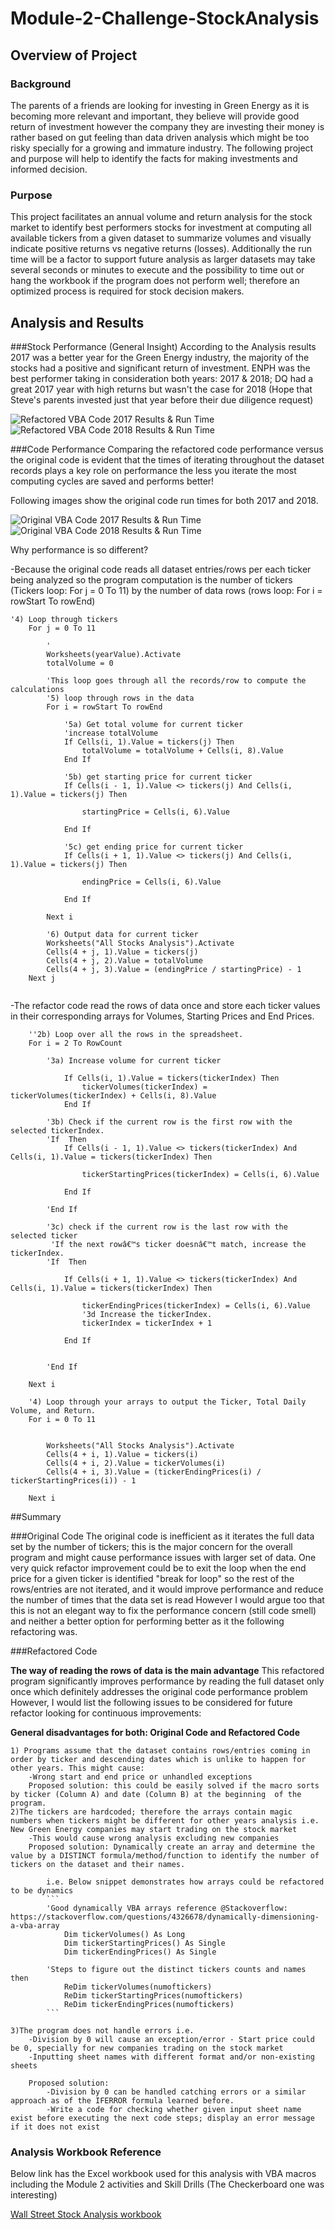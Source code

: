 # Module-2-Challenge-StockAnalysis

## Overview of Project
### Background
The parents of a friends are looking for investing in Green Energy as it is becoming more relevant and important, they believe will provide good return of investment however the company they are investing their money is rather based on gut feeling than data driven analysis which might be too risky specially for a growing and immature industry. 
The following project and purpose will help to identify the facts for making investments and informed decision. 

### Purpose

This project facilitates an annual volume and return analysis for the stock market to identify best performers stocks for investment at computing all available tickers from a given dataset to summarize volumes and visually indicate positive returns vs negative returns (losses).
Additionally the run time will be a factor to support future analysis as larger datasets may take several seconds or minutes to execute and the possibility to time out or  hang the workbook if the program does not perform well; therefore an optimized process is required for stock decision makers. 

## Analysis and Results

###Stock Performance (General Insight) 
According to the Analysis results 2017 was a better year for the Green Energy industry, the majority of the stocks had a positive and significant return of investment.
ENPH was the best performer taking in consideration both years: 2017 & 2018; DQ had a great 2017 year with high returns but wasn't the case for 2018 (Hope that Steve's parents invested just that year before their due diligence request)

![Refactored VBA Code 2017 Results & Run Time](https://github.com/Mejikano/Module-2-Challenge-StockAnalysis/blob/main/Resources/VBA_Challenge_2017.PNG)
![Refactored VBA Code 2018 Results & Run Time](https://github.com/Mejikano/Module-2-Challenge-StockAnalysis/blob/main/Resources/VBA_Challenge_2018.PNG)

###Code Performance
Comparing the refactored code performance versus the original code is evident that the times of iterating throughout the dataset records plays a key role on performance the less you iterate the most computing cycles are saved and performs better!

Following images show the original code run times for both 2017 and 2018. 

![Original VBA Code 2017 Results & Run Time](https://github.com/Mejikano/Module-2-Challenge-StockAnalysis/blob/main/Resources/Original_AllStockCode_2017.PNG)
![Original VBA Code 2018 Results & Run Time](https://github.com/Mejikano/Module-2-Challenge-StockAnalysis/blob/main/Resources/Original_AllStockCode_2018.PNG)

Why performance is so different?

-Because the original code reads all dataset entries/rows per each ticker being analyzed so the program computation is the number of tickers (Tickers loop: For j = 0 To 11) by the number of data rows (rows loop:  For i = rowStart To rowEnd)

```
'4) Loop through tickers
    For j = 0 To 11
    
        '
        Worksheets(yearValue).Activate
        totalVolume = 0
        
        'This loop goes through all the records/row to compute the calculations
        '5) loop through rows in the data
        For i = rowStart To rowEnd
        
            '5a) Get total volume for current ticker
            'increase totalVolume
            If Cells(i, 1).Value = tickers(j) Then
                totalVolume = totalVolume + Cells(i, 8).Value
            End If
            
            '5b) get starting price for current ticker
            If Cells(i - 1, 1).Value <> tickers(j) And Cells(i, 1).Value = tickers(j) Then
    
                startingPrice = Cells(i, 6).Value
    
            End If
            
            '5c) get ending price for current ticker
            If Cells(i + 1, 1).Value <> tickers(j) And Cells(i, 1).Value = tickers(j) Then
    
                endingPrice = Cells(i, 6).Value
    
            End If

        Next i
        
        '6) Output data for current ticker
        Worksheets("All Stocks Analysis").Activate
        Cells(4 + j, 1).Value = tickers(j)
        Cells(4 + j, 2).Value = totalVolume
        Cells(4 + j, 3).Value = (endingPrice / startingPrice) - 1        
    Next j
	
```
-The refactor code read the rows of data once and store each ticker values in their corresponding arrays for Volumes, Starting Prices and End Prices.

```
    ''2b) Loop over all the rows in the spreadsheet.
    For i = 2 To RowCount
    
        '3a) Increase volume for current ticker
        
            If Cells(i, 1).Value = tickers(tickerIndex) Then
                tickerVolumes(tickerIndex) = tickerVolumes(tickerIndex) + Cells(i, 8).Value
            End If
            
        '3b) Check if the current row is the first row with the selected tickerIndex.
        'If  Then
            If Cells(i - 1, 1).Value <> tickers(tickerIndex) And Cells(i, 1).Value = tickers(tickerIndex) Then
    
                tickerStartingPrices(tickerIndex) = Cells(i, 6).Value
    
            End If
            
        'End If
        
        '3c) check if the current row is the last row with the selected ticker
         'If the next rowâ€™s ticker doesnâ€™t match, increase the tickerIndex.
        'If  Then
            
            If Cells(i + 1, 1).Value <> tickers(tickerIndex) And Cells(i, 1).Value = tickers(tickerIndex) Then
    
                tickerEndingPrices(tickerIndex) = Cells(i, 6).Value
                '3d Increase the tickerIndex.
                tickerIndex = tickerIndex + 1
                
            End If

    
        'End If
    
    Next i
    
    '4) Loop through your arrays to output the Ticker, Total Daily Volume, and Return.
    For i = 0 To 11
        
        
        Worksheets("All Stocks Analysis").Activate
        Cells(4 + i, 1).Value = tickers(i)
        Cells(4 + i, 2).Value = tickerVolumes(i)
        Cells(4 + i, 3).Value = (tickerEndingPrices(i) / tickerStartingPrices(i)) - 1
        
    Next i

```



##Summary

###Original Code
The original code is inefficient as it iterates the full data set by the number of tickers; this is the major concern for the overall program and might cause performance issues with larger set of data.
One very quick refactor improvement could be to exit the loop when the end price for a given ticker is identified "break for loop" so the rest of the rows/entries are not iterated, and it would improve performance and reduce the number of times that the data set is read 
However I would argue too that this is not an elegant way to fix the performance concern (still code smell) and neither a better option for performing better as it the following refactoring was.   

###Refactored Code

**The way of reading the rows of data is the main advantage**
This refactored program significantly improves performance by reading the full dataset only once which definitely addresses the original code performance problem
However, I would list the following issues to be considered for future refactor looking for continuous  improvements:

**General disadvantages for both: Original Code and Refactored Code**

	1) Programs assume that the dataset contains rows/entries coming in order by ticker and descending dates which is unlike to happen for other years. This might cause:
		-Wrong start and end price or unhandled exceptions
		Proposed solution: this could be easily solved if the macro sorts by ticker (Column A) and date (Column B) at the beginning  of the program.
	2)The tickers are hardcoded; therefore the arrays contain magic numbers when tickers might be different for other years analysis i.e. New Green Energy companies may start trading on the stock market
		-This would cause wrong analysis excluding new companies 
		Proposed solution: Dynamically create an array and determine the value by a DISTINCT formula/method/function to identify the number of tickers on the dataset and their names.
	
			i.e. Below snippet demonstrates how arrays could be refactored to be dynamics
			```
			'Good dynamically VBA arrays reference @Stackoverflow: https://stackoverflow.com/questions/4326678/dynamically-dimensioning-a-vba-array
			    Dim tickerVolumes() As Long
				Dim tickerStartingPrices() As Single
				Dim tickerEndingPrices() As Single
				
			'Steps to figure out the distinct tickers counts and names then 
				ReDim tickerVolumes(numoftickers)
				ReDim tickerStartingPrices(numoftickers)
				ReDim tickerEndingPrices(numoftickers)
			```

	3)The program does not handle errors i.e.
		-Division by 0 will cause an exception/error - Start price could be 0, specially for new companies trading on the stock market
		-Inputting sheet names with different format and/or non-existing sheets 
	
		Proposed solution: 
			-Division by 0 can be handled catching errors or a similar approach as of the IFERROR formula learned before.
			-Write a code for checking whether given input sheet name exist before executing the next code steps; display an error message if it does not exist
	


### Analysis Workbook Reference
Below link has the Excel workbook used for this analysis with VBA macros including the Module 2 activities and Skill Drills (The Checkerboard one was interesting)

[Wall Street Stock Analysis workbook](https://github.com/Mejikano/Module-2-Challenge-StockAnalysis/blob/main/VBA_Challenge.xlsm)

